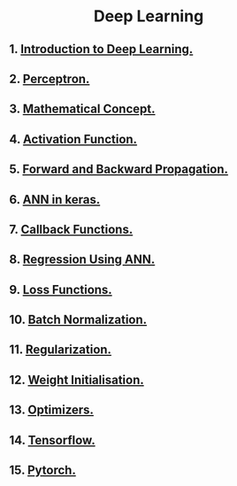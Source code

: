 <h1 align="center">Deep Learning</h1>

## 1. [Introduction to Deep Learning.](https://github.com/DarshanRokkad/Data_Science/tree/master/05_Deep_Learning/Week_21_Neural_Network/01_Introduction_Deep_Learning)

## 2. [Perceptron.](https://github.com/DarshanRokkad/Data_Science/tree/master/05_Deep_Learning/Week_21_Neural_Network/02_Perceptron)

## 3. [Mathematical Concept.](https://github.com/DarshanRokkad/Data_Science/tree/master/05_Deep_Learning/Week_21_Neural_Network/03_Mathematical_Concept)

## 4. [Activation Function.](https://github.com/DarshanRokkad/Data_Science/tree/master/05_Deep_Learning/Week_21_Neural_Network/04_Activation_Functions)

## 5. [Forward and Backward Propagation.](https://github.com/DarshanRokkad/Data_Science/tree/master/05_Deep_Learning/Week_21_Neural_Network/05_Forward_And_Backward_Propogation)

## 6. [ANN in keras.](https://github.com/DarshanRokkad/Data_Science/tree/master/05_Deep_Learning/Week_21_Neural_Network/06_ANN_In_Keras)

## 7. [Callback Functions.](https://github.com/DarshanRokkad/Data_Science/tree/master/05_Deep_Learning/Week_21_Neural_Network/07_Callback_Function)

## 8. [Regression Using ANN.](https://github.com/DarshanRokkad/Data_Science/tree/master/05_Deep_Learning/Week_21_Neural_Network/08_Regression_Using_ANN)

## 9. [Loss Functions.](https://github.com/DarshanRokkad/Data_Science/tree/master/05_Deep_Learning/Week_21_Neural_Network/09_Loss_Functions)

## 10. [Batch Normalization.](https://github.com/DarshanRokkad/Data_Science/tree/master/05_Deep_Learning/Week_21_Neural_Network/10_Batch_Normalisation)

## 11. [Regularization.](https://github.com/DarshanRokkad/Data_Science/tree/master/05_Deep_Learning/Week_21_Neural_Network/11_Regularization)

## 12. [Weight Initialisation.](https://github.com/DarshanRokkad/Data_Science/tree/master/05_Deep_Learning/Week_21_Neural_Network/12_Weight_Initialisation)

## 13. [Optimizers.](https://github.com/DarshanRokkad/Data_Science/tree/master/05_Deep_Learning/Week_21_Neural_Network/13_Optimizers)

## 14. [Tensorflow.](https://github.com/DarshanRokkad/Data_Science/tree/master/05_Deep_Learning/Week_21_Neural_Network/14_Tensorflow)

## 15. [Pytorch.](https://github.com/DarshanRokkad/Data_Science/tree/master/05_Deep_Learning/Week_21_Neural_Network/15_Pytorch)

